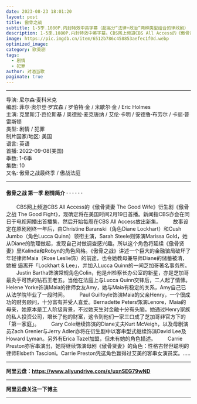 ```yaml
---
date: 2023-08-23 18:01:20
layout: post
title: 傲骨之战
subtitle: 1-5季.1080P.内封特效中英字幕（超高分“法律+政治”两种类型结合的律政剧）
description: 1-5季.1080P.内封特效中英字幕。CBS网上频道CBS All Access的《傲骨贤妻 The Good Wife》衍生剧《傲骨之战 The Good Fight》，现确定将在美国时间2月19日首播。新闻指CBS亦会在同日于电视网播出首播集，然后开始每周在CBS All Access放出新集...
image: https://pic.imgdb.cn/item/6512b786c458853aefec1f0d.webp
optimized_image: 
category: 欧美剧
tags:
  - 剧情
  - 犯罪
author: 对酒当歌
paginate: true
---
```


---

导演: 尼尔森·麦科米克  
编剧: 菲尔·奥尔登·罗宾森 / 罗伯特·金 / 米歇尔·金 / Eric Holmes  
主演: 克里斯汀·芭伦斯基 / 奥德拉·麦克唐纳 / 艾伦·卡明 / 安德鲁·布劳尔 / 卡丽·普雷斯顿  
类型: 剧情 / 犯罪  
制片国家/地区: 美国  
语言: 英语  
首播: 2022-09-08(美国)  
季数: 1-6季  
集数: 10  
又名: 傲骨之战最终季 / 傲战法庭  

---

#### 傲骨之战 第一季  剧情简介 · · · · · ·

　　CBS网上频道CBS All Access的《傲骨贤妻 The Good Wife》衍生剧《傲骨之战 The Good Fight》，现确定将在美国时间2月19日首播。新闻指CBS亦会在同日于电视网播出首播集，然后开始每周在CBS All Access放出新集。
　　故事设定在原剧剧终一年后，由Christine Baranski（角色Diane Lockhart）和Cush Jumbo（角色Lucca Quinn）领衔主演，Sarah Steele则饰演Marissa Gold，她从Diane的助理做起，发现自己对做调查感兴趣。所以这个角色将延续《傲骨贤妻》里Kalinda和Robyn的角色风格。《傲骨之战》讲述一个巨大的金融骗局破坏了年轻律师Maia（Rose Leslie饰）的前途，也令她教母兼导师Diane的储蓄被清，她被 逼离开「Lockhart & Lee」，并加入Lucca Quinn的一间芝加哥著名事务所。
　　Justin Bartha饰演常规角色Colin，他是州检察长办公室的新星，亦是芝加哥最灸手可热的钻石王老五。当他在法庭上与Lucca Quinn交锋后，二人起了情愫。Helene Yorke饰演Maia的律师女友Amy，她与Maia有稳定的关系，Amy自己已从法学院毕业了一段时间。
　　Paul Guilfoyle饰演Maia的父亲Henry，一个很成功的财务顾问，十分富有并受人喜爱。Bernadette Peters饰演Lenore，Maia的母亲，她原本是工人阶级背景，不过她天生对金融十分有头脑。她通过Henry家族的私人投资公司，增长了他的财富，这令到他们一家三口成了芝加哥非官方下的「第一家庭」。
　　Gary Cole继续饰演的Diane丈夫Kurt McVeigh，以及母剧演员Zach Grenier与Jerry Adler亦将在衍生剧中以客串型式继续饰演David Lee及Howard Lyman。另外有Erica Tazel加盟，但未有她的角色描述。
　　Carrie Preston亦客串演出，她将继续饰演母剧《傲骨贤妻》的角色：性格古怪但聪明的律师Elsbeth Tascioni。Carrie Preston凭这角色赢得过艾美的客串女演员奖。.....

---

**阿里云盘：<https://www.aliyundrive.com/s/uxnSEG79wND>**

---

**阿里云盘关注一下博主**

---
